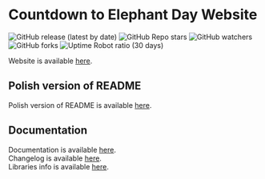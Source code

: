 # Countdown to Elephant Day Website

![GitHub release (latest by date)](https://img.shields.io/github/v/release/bartekl1/CountdownToElephantDay?style=flat-square)
![GitHub Repo stars](https://img.shields.io/github/stars/bartekl1/CountdownToElephantDay?style=flat-square)
![GitHub watchers](https://img.shields.io/github/watchers/bartekl1/CountdownToElephantDay?style=flat-square)
![GitHub forks](https://img.shields.io/github/forks/bartekl1/CountdownToElephantDay?style=flat-square)
![Uptime Robot ratio (30 days)](https://img.shields.io/uptimerobot/ratio/m794600253-eb1bfa3cffe299385997c399?style=flat-square)

Website is available [here](https://iledodniaslonia.pythonanywhere.com/).

## Polish version of README
Polish version of README is available [here](README_PL.md).

## Documentation
Documentation is available [here](https://github.com/bartekl1/CountdownToElephantDay/wiki). \
Changelog is available [here](CHANGELOG.md). \
Libraries info is available [here](LIBRARIES.md).
